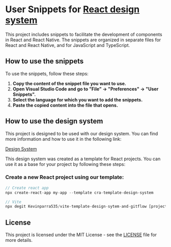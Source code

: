 # User Snippets for [React design system](https://github.com/Kevinparra535/cra-template-design-sytem-and-gitflow/wiki)

This project includes snippets to facilitate the development of components in React and React Native. The snippets are organized in separate files for React and React Native, and for JavaScript and TypeScript.

## How to use the snippets

To use the snippets, follow these steps:

1. **Copy the content of the snippet file you want to use.**
2. **Open Visual Studio Code and go to "File" -> "Preferences" -> "User Snippets".**
3. **Select the language for which you want to add the snippets.**
4. **Paste the copied content into the file that opens.**

## How to use the design system

This project is designed to be used with our design system. You can find more information and how to use it in the following link:

[Design System](https://github.com/Kevinparra535/cra-template-design-sytem-and-gitflow/wiki)

This design system was created as a template for React projects. You can use it as a base for your project by following these steps:

### **Create a new React project using our template:**

```js
// Create react app
npx create-react-app my-app --template cra-template-design-system

// Vite
npx degit Kevinparra535/vite-template-design-sytem-and-gitflow [project-name]
```

## License

This project is licensed under the MIT License - see the [LICENSE](LICENSE) file for more details.